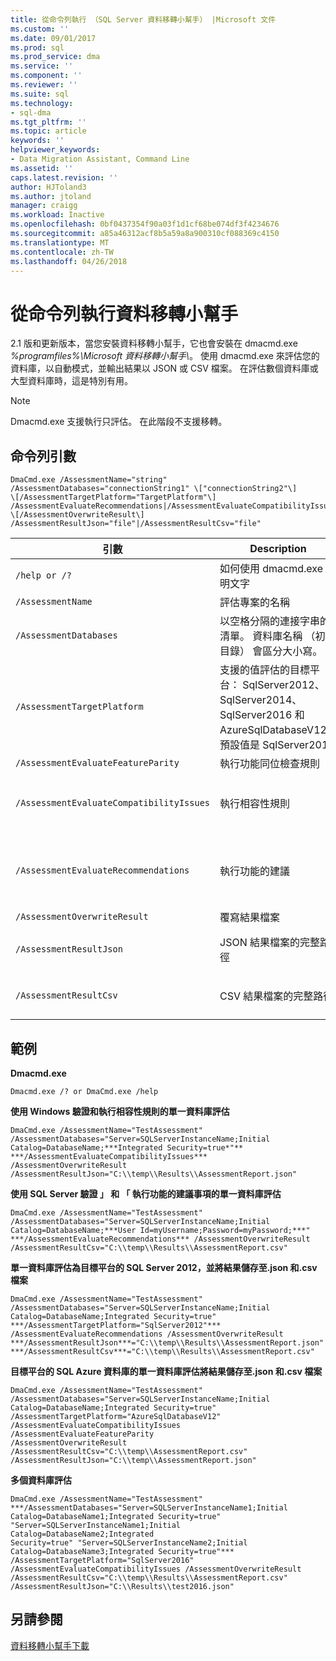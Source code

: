 ```yaml
---
title: 從命令列執行 （SQL Server 資料移轉小幫手） |Microsoft 文件
ms.custom: ''
ms.date: 09/01/2017
ms.prod: sql
ms.prod_service: dma
ms.service: ''
ms.component: ''
ms.reviewer: ''
ms.suite: sql
ms.technology:
- sql-dma
ms.tgt_pltfrm: ''
ms.topic: article
keywords: ''
helpviewer_keywords:
- Data Migration Assistant, Command Line
ms.assetid: ''
caps.latest.revision: ''
author: HJToland3
ms.author: jtoland
manager: craigg
ms.workload: Inactive
ms.openlocfilehash: 0bf0437354f90a03f1d1cf68be074df3f4234676
ms.sourcegitcommit: a85a46312acf8b5a59a8a900310cf088369c4150
ms.translationtype: MT
ms.contentlocale: zh-TW
ms.lasthandoff: 04/26/2018
---
```

# <a name="run-data-migration-assistant-from-the-command-line"></a>從命令列執行資料移轉小幫手
2.1 版和更新版本，當您安裝資料移轉小幫手，它也會安裝在 dmacmd.exe *%programfiles%\\Microsoft 資料移轉小幫手\\*。 使用 dmacmd.exe 來評估您的資料庫，以自動模式，並輸出結果以 JSON 或 CSV 檔案。 在評估數個資料庫或大型資料庫時，這是特別有用。 

> [!NOTE]
> Dmacmd.exe 支援執行只評估。 在此階段不支援移轉。


## <a name="command-line-arguments"></a>命令列引數

```
DmaCmd.exe /AssessmentName="string"
/AssessmentDatabases="connectionString1" \["connectionString2"\]
\[/AssessmentTargetPlatform="TargetPlatform"\]
/AssessmentEvaluateRecommendations|/AssessmentEvaluateCompatibilityIssues
\[/AssessmentOverwriteResult\]
/AssessmentResultJson="file"|/AssessmentResultCsv="file"
```


|引數  |Description  | 必要 (Y/N)
|---------|---------|---------------|
| `/help or /?`     | 如何使用 dmacmd.exe 說明文字        | N
|`/AssessmentName`     |   評估專案的名稱   | Y
|`/AssessmentDatabases`     | 以空格分隔的連接字串的清單。 資料庫名稱 （初始目錄） 會區分大小寫。 | Y
|`/AssessmentTargetPlatform`     | 支援的值評估的目標平台： SqlServer2012、 SqlServer2014、 SqlServer2016 和 AzureSqlDatabaseV12。 預設值是 SqlServer2016   | N
|`/AssessmentEvaluateFeatureParity`  | 執行功能同位檢查規則  | N
|`/AssessmentEvaluateCompatibilityIssues`     | 執行相容性規則  | Y <br> （AssessmentEvaluateCompatibilityIssues 或 AssessmentEvaluateRecommendations 是必要）。
|`/AssessmentEvaluateRecommendations`     | 執行功能的建議        | Y <br> （AssessmentEvaluateCompatibilityIssues 或 AssessmentEvaluateRecommendationsis 所需）
|`/AssessmentOverwriteResult`     | 覆寫結果檔案    | N
|`/AssessmentResultJson`     | JSON 結果檔案的完整路徑     | Y <br> （AssessmentResultJson 或 AssessmentResultCsv 是必要）
|`/AssessmentResultCsv`    | CSV 結果檔案的完整路徑   | Y <br>（AssessmentResultJson 或 AssessmentResultCsv 是必要）




## <a name="examples"></a>範例

**Dmacmd.exe**

  `Dmacmd.exe /? or DmaCmd.exe /help`

**使用 Windows 驗證和執行相容性規則的單一資料庫評估**

```
DmaCmd.exe /AssessmentName="TestAssessment"
/AssessmentDatabases="Server=SQLServerInstanceName;Initial
Catalog=DatabaseName;***Integrated Security=true*"**
***/AssessmentEvaluateCompatibilityIssues*** /AssessmentOverwriteResult
/AssessmentResultJson="C:\\temp\\Results\\AssessmentReport.json"
```



**使用 SQL Server 驗證 」 和 「 執行功能的建議事項的單一資料庫評估**

```
DmaCmd.exe /AssessmentName="TestAssessment"
/AssessmentDatabases="Server=SQLServerInstanceName;Initial
Catalog=DatabaseName;***User Id=myUsername;Password=myPassword;***"
***/AssessmentEvaluateRecommendations*** /AssessmentOverwriteResult
/AssessmentResultCsv="C:\\temp\\Results\\AssessmentReport.csv"
```


**單一資料庫評估為目標平台的 SQL Server 2012，並將結果儲存至.json 和.csv 檔案**

```
DmaCmd.exe /AssessmentName="TestAssessment"
/AssessmentDatabases="Server=SQLServerInstanceName;Initial
Catalog=DatabaseName;Integrated Security=true"
***/AssessmentTargetPlatform="SqlServer2012"***
/AssessmentEvaluateRecommendations /AssessmentOverwriteResult
***/AssessmentResultJson***="C:\\temp\\Results\\AssessmentReport.json"
***/AssessmentResultCsv***="C:\\temp\\Results\\AssessmentReport.csv"
```


**目標平台的 SQL Azure 資料庫的單一資料庫評估將結果儲存至.json 和.csv 檔案**

```
DmaCmd.exe /AssessmentName="TestAssessment" 
/AssessmentDatabases="Server=SQLServerInstanceName;Initial
Catalog=DatabaseName;Integrated Security=true"
/AssessmentTargetPlatform="AzureSqlDatabaseV12"
/AssessmentEvaluateCompatibilityIssues /AssessmentEvaluateFeatureParity
/AssessmentOverwriteResult 
/AssessmentResultCsv="C:\\temp\\AssessmentReport.csv" 
/AssessmentResultJson="C:\\temp\\AssessmentReport.json"
```


**多個資料庫評估**

```
DmaCmd.exe /AssessmentName="TestAssessment"
***/AssessmentDatabases="Server=SQLServerInstanceName1;Initial
Catalog=DatabaseName1;Integrated Security=true"
"Server=SQLServerInstanceName1;Initial Catalog=DatabaseName2;Integrated
Security=true" "Server=SQLServerInstanceName2;Initial
Catalog=DatabaseName3;Integrated Security=true"***
/AssessmentTargetPlatform="SqlServer2016"
/AssessmentEvaluateCompatibilityIssues /AssessmentOverwriteResult
/AssessmentResultCsv="C:\\temp\\Results\\AssessmentReport.csv"
/AssessmentResultJson="C:\\Results\\test2016.json"
```



## <a name="see-also"></a>另請參閱

[資料移轉小幫手下載](https://www.microsoft.com/download/details.aspx?id=53595)
